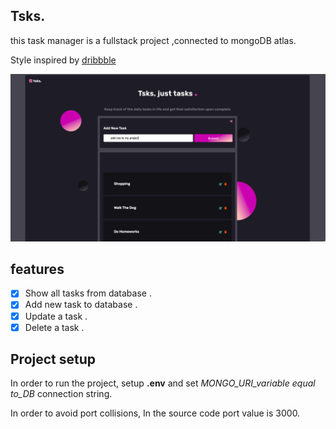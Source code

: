 ## Tsks.

this task manager is a fullstack project ,connected to mongoDB atlas.

Style inspired by [dribbble](https://dribbble.com/shots/15111239-Landing-page-WIP/attachments/6844861?mode=media)

![tsks.](./public/images/tsks1.png)

## features

- [x] Show all tasks from database .
- [x] Add new task to database .
- [x] Update a task .
- [x] Delete a task .

## Project setup

In order to run the project, setup **.env** and set _MONGO_URI_variable equal to_DB_ connection string.

In order to avoid port collisions, In the source code port value is 3000.
